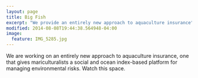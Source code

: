 ```yaml
---
layout: page
title: Big Fish
excerpt: "We provide an entirely new approach to aquaculture insurance"
modified: 2014-08-08T19:44:38.564948-04:00
image:
  feature: IMG_5285.jpg
---
```


We are working on an entirely new approach to aquaculture insurance, one that gives mariculturalists a social and ocean index-based platform for managing environmental risks. Watch this space.
